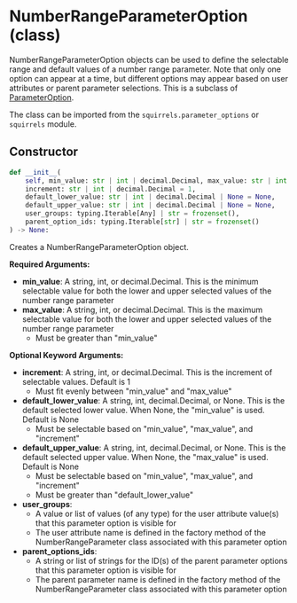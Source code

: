# NumberRangeParameterOption (class)

NumberRangeParameterOption objects can be used to define the selectable range and default values of a number range parameter. Note that only one option can appear at a time, but different options may appear based on user attributes or parent parameter selections. This is a subclass of [ParameterOption].

The class can be imported from the `squirrels.parameter_options` or `squirrels` module.

## Constructor

```python
def __init__(
    self, min_value: str | int | decimal.Decimal, max_value: str | int | decimal.Decimal, *, 
    increment: str | int | decimal.Decimal = 1, 
    default_lower_value: str | int | decimal.Decimal | None = None, 
    default_upper_value: str | int | decimal.Decimal | None = None, 
    user_groups: typing.Iterable[Any] | str = frozenset(), 
    parent_option_ids: typing.Iterable[str] | str = frozenset()
) -> None:
```

Creates a NumberRangeParameterOption object.

**Required Arguments:**

- **min_value**: A string, int, or decimal.Decimal. This is the minimum selectable value for both the lower and upper selected values of the number range parameter
- **max_value**: A string, int, or decimal.Decimal. This is the maximum selectable value for both the lower and upper selected values of the number range parameter
    - Must be greater than "min_value"

**Optional Keyword Arguments:**

- **increment**: A string, int, or decimal.Decimal. This is the increment of selectable values. Default is 1
    - Must fit evenly between "min_value" and "max_value"
- **default_lower_value**: A string, int, decimal.Decimal, or None. This is the default selected lower value. When None, the "min_value" is used. Default is None
    - Must be selectable based on "min_value", "max_value", and "increment"
- **default_upper_value**: A string, int, decimal.Decimal, or None. This is the default selected upper value. When None, the "max_value" is used. Default is None
    - Must be selectable based on "min_value", "max_value", and "increment"
    - Must be greater than "default_lower_value"
- **user_groups**: 
    - A value or list of values (of any type) for the user attribute value(s) that this parameter option is visible for
    - The user attribute name is defined in the factory method of the NumberRangeParameter class associated with this parameter option
- **parent_options_ids**: 
    - A string or list of strings for the ID(s) of the parent parameter options that this parameter option is visible for
    - The parent parameter name is defined in the factory method of the NumberRangeParameter class associated with this parameter option


[ParameterOption]: ../types/ParameterOption